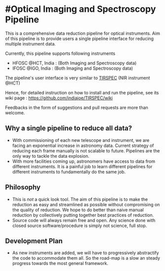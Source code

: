 #Optical Imaging and Spectroscopy Pipeline
=========================================

This is a comprehensive data reduction pipeline for optical instruments.
Aim of this pipeline is to provide users a single pipeline interface for reducing multiple instrument data.

Currently, this pipeline supports following instruments
+ HFOSC @HCT, India : (Both Imaging and Spectroscopy data)
+ IFOSC @IGO, India : (Both Imaging and Spectroscopy data)

The pipeline's user interface is very similar to [TIRSPEC](http://indiajoe.github.io/TIRSPEC/) (NIR instrument @HCT)

Hence, for detailed instruction on how to install and run the pipeline, see its wiki page : https://github.com/indiajoe/TIRSPEC/wiki

Feedbacks in the form of suggestions and pull requests are more than welcome.

## Why a single pipeline to reduce all data?
+ With commissioning of each new telescope and instrument, we are facing an exponential increase in astronomy data. Current strategy of reducing each frame manually is not scalable to future. Pipelines are the only way to tackle the data explosion.
+ With more facilities coming up, astronomers have access to data from different instruments. It is a painful job to learn different pipelines for different instruments to fundamentally do the same job. 
 
## Philosophy
+ This is *not* a quick look tool. The aim of this pipeline is to make the reduction as easy and streamlined as possible without compromising on the quality of reduction. We hope to do better than naive manual reduction by collectively putting together best practices of reduction.
+ Source code will always remain free and open. Any science done with closed source software/procedure is simply not science, full stop.

## Development Plan
+ As new instruments are added, we will have to progressively abstractify the code to accommodate them all. So the road-map is a slow an steady progress towards the most general framework.
